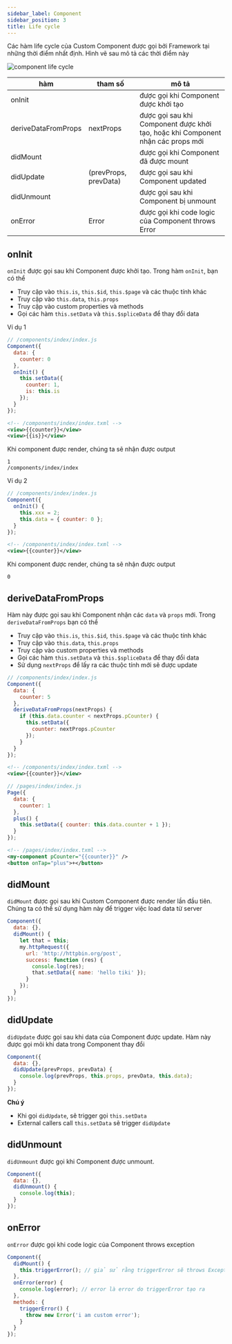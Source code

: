 ```yaml
---
sidebar_label: Component
sidebar_position: 3
title: Life cycle
---
```


Các hàm life cycle của Custom Component được gọi bởi Framework tại những thời điểm nhất định.
Hình vẽ sau mô tả các thời điểm này

![component life cycle](https://salt.tikicdn.com/ts/upload/ca/9a/64/bb457e44059821f804b5ef3853ae2c41.png)

| hàm                 | tham số               | mô tả                                                                           |
| ------------------- | --------------------- | ------------------------------------------------------------------------------- |
| onInit              |                       | được gọi khi Component được khởi tạo                                            |
| deriveDataFromProps | nextProps             | được gọi sau khi Component được khởi tạo, hoặc khi Component nhận các props mới |
| didMount            |                       | được gọi khi Component đã được mount                                            |
| didUpdate           | (prevProps, prevData) | được gọi sau khi Component updated                                              |
| didUnmount          |                       | được gọi sau khi Component bị unmount                                           |
| onError             | Error                 | được gọi khi code logic của Component throws Error                              |

## onInit

`onInit` được gọi sau khi Component được khởi tạo. Trong hàm `onInit`, bạn có thể

- Truy cập vào `this.is`, `this.$id`, `this.$page` và các thuộc tính khác
- Truy cập vào `this.data`, `this.props`
- Truy cập vào custom properties và methods
- Gọi các hàm `this.setData` và `this.$spliceData` để thay đổi data

Ví dụ 1

```js
// /components/index/index.js
Component({
  data: {
    counter: 0
  },
  onInit() {
    this.setData({
      counter: 1,
      is: this.is
    });
  }
});
```

```xml
<!-- /components/index/index.txml -->
<view>{{counter}}</view>
<view>{{is}}</view>
```

Khi component được render, chúng ta sẽ nhận được output

```
1
/components/index/index
```

Ví dụ 2

```js
// /components/index/index.js
Component({
  onInit() {
    this.xxx = 2;
    this.data = { counter: 0 };
  }
});
```

```xml
<!-- /components/index/index.txml -->
<view>{{counter}}</view>
```

Khi component được render, chúng ta sẽ nhận được output

```
0
```

## deriveDataFromProps

Hàm này được gọi sau khi Component nhận các `data` và `props` mới. Trong `deriveDataFromProps` bạn có thể

- Truy cập vào `this.is`, `this.$id`, `this.$page` và các thuộc tính khác
- Truy cập vào `this.data`, `this.props`
- Truy cập vào custom properties và methods
- Gọi các hàm `this.setData` và `this.$spliceData` để thay đổi data
- Sử dụng `nextProps` để lấy ra các thuộc tính mới sẽ được update

```js
// /components/index/index.js
Component({
  data: {
    counter: 5
  },
  deriveDataFromProps(nextProps) {
    if (this.data.counter < nextProps.pCounter) {
      this.setData({
        counter: nextProps.pCounter
      });
    }
  }
});
```

```xml
<!-- /components/index/index.txml -->
<view>{{counter}}</view>
```

```js
// /pages/index/index.js
Page({
  data: {
    counter: 1
  },
  plus() {
    this.setData({ counter: this.data.counter + 1 });
  }
});
```

```xml
<!-- /pages/index/index.txml -->
<my-component pCounter="{{counter}}" />
<button onTap="plus">+</button>
```

## didMount

`didMount` được gọi sau khi Custom Component được render lần đầu tiên. Chúng ta có thể sử dụng hàm này để trigger việc load data từ server

```js
Component({
  data: {},
  didMount() {
    let that = this;
    my.httpRequest({
      url: 'http://httpbin.org/post',
      success: function (res) {
        console.log(res);
        that.setData({ name: 'hello tiki' });
      }
    });
  }
});
```

## didUpdate

`didUpdate` được gọi sau khi data của Component được update. Hàm này được gọi mõi khi data trong Component thay đổi

```js
Component({
  data: {},
  didUpdate(prevProps, prevData) {
    console.log(prevProps, this.props, prevData, this.data);
  }
});
```

**Chú ý**

- Khi gọi `didUpdate`, sẽ trigger gọi `this.setData`
- External callers call `this.setData` sẽ trigger `didUpdate`

## didUnmount

`didUnmount` được gọi khi Component được unmount.

```js
Component({
  data: {},
  didUnmount() {
    console.log(this);
  }
});
```

## onError

`onError` được gọi khi code logic của Component throws exception

```js
Component({
  didMount() {
    this.triggerError(); // giả sử rằng triggerError sẽ throws Exception
  },
  onError(error) {
    console.log(error); // error là error do triggerError tạo ra
  },
  methods: {
    triggerError() {
      throw new Error('i am custom error');
    }
  }
});
```
